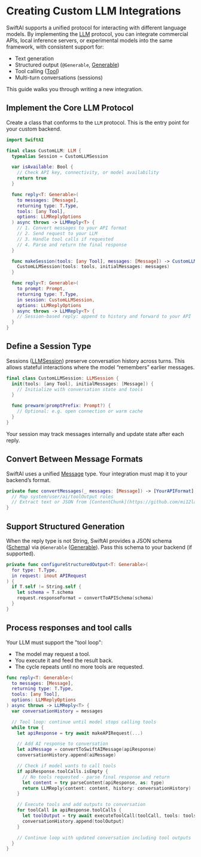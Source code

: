 # Creating Custom LLM Integrations

SwiftAI supports a unified protocol for interacting with different language models. By implementing the [LLM](https://github.com/mi12labs/SwiftAI/blob/d07e5c6c2dfd688b9c0f92e5f832c4f66217b8c5/Sources/SwiftAI/Core/LLM.swift#L4) protocol, you can integrate commercial APIs, local inference servers, or experimental models into the same framework, with consistent support for:

- Text generation
- Structured output (`@Generable`, [Generable](https://github.com/mi12labs/SwiftAI/blob/d07e5c6c2dfd688b9c0f92e5f832c4f66217b8c5/Sources/SwiftAI/Core/Generable.swift#L31))
- Tool calling ([Tool](https://github.com/mi12labs/SwiftAI/blob/d07e5c6c2dfd688b9c0f92e5f832c4f66217b8c5/Sources/SwiftAI/Core/Tool.swift#L28))
- Multi-turn conversations (sessions)

This guide walks you through writing a new integration.

## Implement the Core LLM Protocol

Create a class that conforms to the `LLM` protocol. This is the entry point for your custom backend.

```swift
import SwiftAI

final class CustomLLM: LLM {
  typealias Session = CustomLLMSession

  var isAvailable: Bool {
    // Check API key, connectivity, or model availability
    return true
  }

  func reply<T: Generable>(
    to messages: [Message],
    returning type: T.Type,
    tools: [any Tool],
    options: LLMReplyOptions
  ) async throws -> LLMReply<T> {
    // 1. Convert messages to your API format
    // 2. Send request to your LLM
    // 3. Handle tool calls if requested
    // 4. Parse and return the final response
  }

  func makeSession(tools: [any Tool], messages: [Message]) -> CustomLLMSession {
    CustomLLMSession(tools: tools, initialMessages: messages)
  }

  func reply<T: Generable>(
    to prompt: Prompt,
    returning type: T.Type,
    in session: CustomLLMSession,
    options: LLMReplyOptions
  ) async throws -> LLMReply<T> {
    // Session-based reply: append to history and forward to your API
  }
}
```

## Define a Session Type

Sessions ([LLMSession](https://github.com/mi12labs/SwiftAI/blob/d07e5c6c2dfd688b9c0f92e5f832c4f66217b8c5/Sources/SwiftAI/Core/LLM.swift#L281)) preserve conversation history across turns. This allows stateful interactions where the model “remembers” earlier messages.

```swift
final class CustomLLMSession: LLMSession {
  init(tools: [any Tool], initialMessages: [Message]) {
    // Initialize with conversation state and tools
  }

  func prewarm(promptPrefix: Prompt?) {
    // Optional: e.g. open connection or warm cache
  }
}
```

Your session may track messages internally and update state after each reply.

## Convert Between Message Formats

SwiftAI uses a unified [Message](https://github.com/mi12labs/SwiftAI/blob/d07e5c6c2dfd688b9c0f92e5f832c4f66217b8c5/Sources/SwiftAI/Core/Message.swift#L17) type. Your integration must map it to your backend’s format.

```swift
private func convertMessages(_ messages: [Message]) -> [YourAPIFormat] {
  // Map system/user/ai/toolOutput roles
  // Extract text or JSON from [ContentChunk](https://github.com/mi12labs/SwiftAI/blob/d07e5c6c2dfd688b9c0f92e5f832c4f66217b8c5/Sources/SwiftAI/Core/Message.swift#L156) values
}
```

## Support Structured Generation

When the reply type is not String, SwiftAI provides a JSON schema ([Schema](https://github.com/mi12labs/SwiftAI/blob/d07e5c6c2dfd688b9c0f92e5f832c4f66217b8c5/Sources/SwiftAI/Core/Schema.swift#L7)) via `@Generable` ([Generable](https://github.com/mi12labs/SwiftAI/blob/d07e5c6c2dfd688b9c0f92e5f832c4f66217b8c5/Sources/SwiftAI/Core/Generable.swift#L31)). Pass this schema to your backend (if supported).

```swift
private func configureStructuredOutput<T: Generable>(
  for type: T.Type,
  in request: inout APIRequest
) {
  if T.self != String.self {
    let schema = T.schema
    request.responseFormat = convertToAPISchema(schema)
  }
}
```

## Process responses and tool calls

Your LLM must support the "tool loop":

- The model may request a tool.
- You execute it and feed the result back.
- The cycle repeats until no more tools are requested.

```swift
func reply<T: Generable>(
  to messages: [Message],
  returning type: T.Type,
  tools: [any Tool],
  options: LLMReplyOptions
) async throws -> LLMReply<T> {
  var conversationHistory = messages

  // Tool loop: continue until model stops calling tools
  while true {
    let apiResponse = try await makeAPIRequest(...)

    // Add AI response to conversation
    let aiMessage = convertToSwiftAIMessage(apiResponse)
    conversationHistory.append(aiMessage)

    // Check if model wants to call tools
    if apiResponse.toolCalls.isEmpty {
      // No tools requested - parse final response and return
      let content = try parseContent(apiResponse, as: type)
      return LLMReply(content: content, history: conversationHistory)
    }

    // Execute tools and add outputs to conversation
    for toolCall in apiResponse.toolCalls {
      let toolOutput = try await executeToolCall(toolCall, tools: tools)
      conversationHistory.append(toolOutput)
    }

    // Continue loop with updated conversation including tool outputs
  }
}
```

